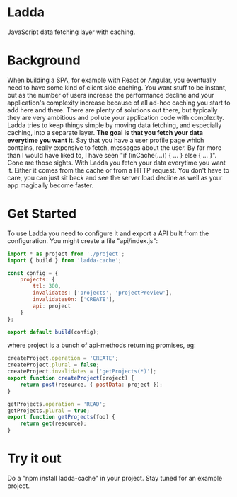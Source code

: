 # Ladda
JavaScript data fetching layer with caching.

# Background
When building a SPA, for example with React or Angular, you eventually need to have some kind of client side caching. You want stuff to be instant, but as the number of users increase the performance decline and your application's complexity increase because of all ad-hoc caching you start to add here and there. There are plenty of solutions out there, but typically they are very ambitious and pollute your application code with complexity. Ladda tries to keep things simple by moving data fetching, and especially caching, into a separate layer. **The goal is that you fetch your data everytime you want it**. Say that you have a user profile page which contains, really expensive to fetch, messages about the user. By far more than I would have liked to, I have seen "if (inCache(...)) { ... } else { ... }". Gone are those sights. With Ladda you fetch your data everytime you want it. Either it comes from the cache or from a HTTP request. You don't have to care, you can just sit back and see the server load decline as well as your app magically become faster.

# Get Started
To use Ladda you need to configure it and export a API built from the configuration. You might create a file "api/index.js":

```javascript
import * as project from './project';
import { build } from 'ladda-cache';

const config = {
    projects: {
        ttl: 300,
        invalidates: ['projects', 'projectPreview'],
        invalidatesOn: ['CREATE'],
        api: project
    }
};

export default build(config);
```

where project is a bunch of api-methods returning promises, eg:

```javascript
createProject.operation = 'CREATE';
createProject.plural = false;
createProject.invalidates = ['getProjects(*)'];
export function createProject(project) {
    return post(resource, { postData: project });
}

getProjects.operation = 'READ';
getProjects.plural = true;
export function getProjects(foo) {
    return get(resource);
}
```


# Try it out
Do a "npm install ladda-cache" in your project. Stay tuned for an example project.
